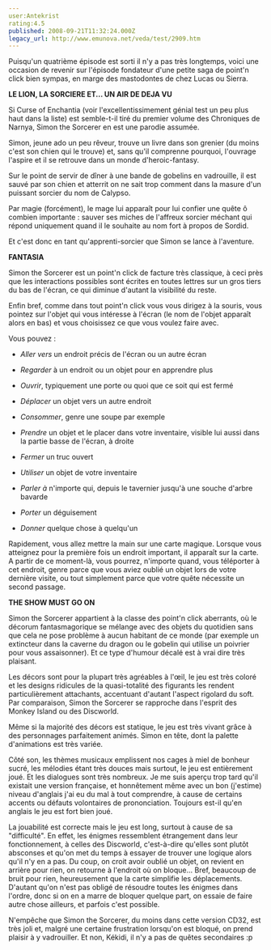 ```yaml
---
user:Antekrist
rating:4.5
published: 2008-09-21T11:32:24.000Z
legacy_url: http://www.emunova.net/veda/test/2909.htm
---
```

Puisqu'un quatrième épisode est sorti il n'y a pas très longtemps, voici une occasion de revenir sur l'épisode fondateur d'une petite saga de point'n click bien sympas, en marge des mastodontes de chez Lucas ou Sierra.  

  

**LE LION, LA SORCIERE ET... UN AIR DE DEJA VU**  

Si Curse of Enchantia (voir l'excellentissimement génial test un peu plus haut dans la liste) est semble-t-il tiré du premier volume des Chroniques de Narnya, Simon the Sorcerer en est une parodie assumée.  

Simon, jeune ado un peu rêveur, trouve un livre dans son grenier (du moins c'est son chien qui le trouve) et, sans qu'il comprenne pourquoi, l'ouvrage l'aspire et il se retrouve dans un monde d'heroic-fantasy.  

Sur le point de servir de dîner à une bande de gobelins en vadrouille, il est sauvé par son chien et atterrit on ne sait trop comment dans la masure d'un puissant sorcier du nom de Calypso.  

Par magie (forcément), le mage lui apparaît pour lui confier une quête ô combien importante : sauver ses miches de l'affreux sorcier méchant qui répond uniquement quand il le souhaite au nom fort à propos de Sordid.  

Et c'est donc en tant qu'apprenti-sorcier que Simon se lance à l'aventure.  

  

**FANTASIA**  

Simon the Sorcerer est un point'n click de facture très classique, à ceci près que les interactions possibles sont écrites en toutes lettres sur un gros tiers du bas de l'écran, ce qui diminue d'autant la visibilité du reste.  

Enfin bref, comme dans tout point'n click vous vous dirigez à la souris, vous pointez sur l'objet qui vous intéresse à l'écran (le nom de l'objet apparaît alors en bas) et vous choisissez ce que vous voulez faire avec.  

Vous pouvez :   

- _Aller vers_ un endroit précis de l'écran ou un autre écran  

- _Regarder_ à un endroit ou un objet pour en apprendre plus  

- _Ouvrir_, typiquement une porte ou quoi que ce soit qui est fermé  

- _Déplacer_ un objet vers un autre endroit  

- _Consommer_, genre une soupe par exemple  

- _Prendre_ un objet et le placer dans votre inventaire, visible lui aussi dans la partie basse de l'écran, à droite  

- _Fermer_ un truc ouvert  

- _Utiliser_ un objet de votre inventaire  

- _Parler à_ n'importe qui, depuis le tavernier jusqu'à une souche d'arbre bavarde  

- _Porter_ un déguisement  

- _Donner_ quelque chose à quelqu'un  

Rapidement, vous allez mettre la main sur une carte magique. Lorsque vous atteignez pour la première fois un endroit important, il apparaît sur la carte. A partir de ce moment-là, vous pourrez, n'importe quand, vous téléporter à cet endroit, genre parce que vous aviez oublié un objet lors de votre dernière visite, ou tout simplement parce que votre quête nécessite un second passage.  

  

**THE SHOW MUST GO ON**  

Simon the Sorcerer appartient à la classe des point'n click aberrants, où le décorum fantasmagorique se mélange avec des objets du quotidien sans que cela ne pose problème à aucun habitant de ce monde (par exemple un extincteur dans la caverne du dragon ou le gobelin qui utilise un poivrier pour vous assaisonner). Et ce type d'humour décalé est à vrai dire très plaisant.  

Les décors sont pour la plupart très agréables à l'œil, le jeu est très coloré et les designs ridicules de la quasi-totalité des figurants les rendent particulièrement attachants, accentuant d'autant l'aspect rigolard du soft. Par comparaison, Simon the Sorcerer se rapproche dans l'esprit des Monkey Island ou des Discworld.  

Même si la majorité des décors est statique, le jeu est très vivant grâce à des personnages parfaitement animés. Simon en tête, dont la palette d'animations est très variée.  

Côté son, les thèmes musicaux emplissent nos cages à miel de bonheur sucré, les mélodies étant très douces mais surtout, le jeu est entièrement joué. Et les dialogues sont très nombreux. Je me suis aperçu trop tard qu'il existait une version française, et honnêtement même avec un bon (j'estime) niveau d'anglais j'ai eu du mal à tout comprendre, à cause de certains accents ou défauts volontaires de prononciation. Toujours est-il qu'en anglais le jeu est fort bien joué.  

La jouabilité est correcte mais le jeu est long, surtout à cause de sa "difficulté". En effet, les énigmes ressemblent étrangement dans leur fonctionnement, à celles des Discworld, c'est-à-dire qu'elles sont plutôt absconses et qu'on met du temps à essayer de trouver une logique alors qu'il n'y en a pas. Du coup, on croit avoir oublié un objet, on revient en arrière pour rien, on retourne à l'endroit où on bloque... Bref, beaucoup de bruit pour rien, heureusement que la carte simplifie les déplacements. D'autant qu'on n'est pas obligé de résoudre toutes les énigmes dans l'ordre, donc si on en a marre de bloquer quelque part, on essaie de faire autre chose ailleurs, et parfois c'est possible.  

  

N'empêche que Simon the Sorcerer, du moins dans cette version CD32, est très joli et, malgré une certaine frustration lorsqu'on est bloqué, on prend plaisir à y vadrouiller. Et non, Kékidi, il n'y a pas de quêtes secondaires :p